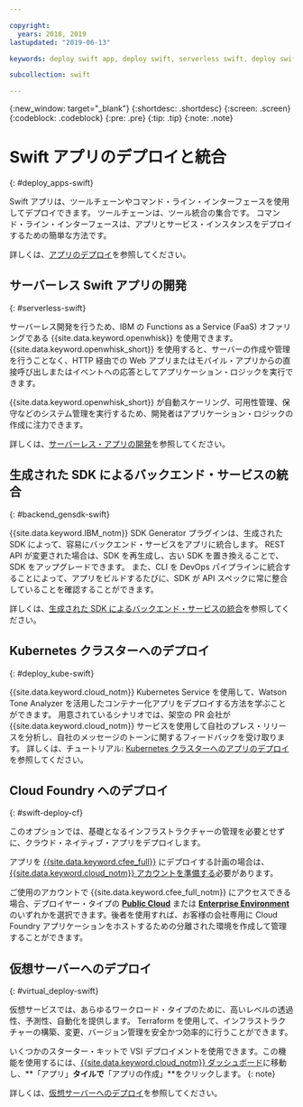 ```yaml
---

copyright:
  years: 2018, 2019
lastupdated: "2019-06-13"

keywords: deploy swift app, deploy swift, serverless swift, deploy swift cloud foundry, swift kubernetes, swift virtual server

subcollection: swift

---
```


{:new_window: target="_blank"}
{:shortdesc: .shortdesc}
{:screen: .screen}
{:codeblock: .codeblock}
{:pre: .pre}
{:tip: .tip}
{:note: .note}

# Swift アプリのデプロイと統合
{: #deploy_apps-swift}

Swift アプリは、ツールチェーンやコマンド・ライン・インターフェースを使用してデプロイできます。 ツールチェーンは、ツール統合の集合です。 コマンド・ライン・インターフェースは、アプリとサービス・インスタンスをデプロイするための簡単な方法です。

詳しくは、[アプリのデプロイ](/docs/apps?topic=creating-apps-create-deploy-app-cli#create-deploy-app-cli)を参照してください。

## サーバーレス Swift アプリの開発
{: #serverless-swift}

サーバーレス開発を行うため、IBM の Functions as a Service (FaaS) オファリングである {{site.data.keyword.openwhisk}} を使用できます。 {{site.data.keyword.openwhisk_short}} を使用すると、サーバーの作成や管理を行うことなく、HTTP 経由での Web アプリまたはモバイル・アプリからの直接呼び出しまたはイベントへの応答としてアプリケーション・ロジックを実行できます。

{{site.data.keyword.openwhisk_short}} が自動スケーリング、可用性管理、保守などのシステム管理を実行するため、開発者はアプリケーション・ロジックの作成に注力できます。

詳しくは、[サーバーレス・アプリの開発](/docs/apps/deploying?topic=creating-apps-serverless#serverless)を参照してください。

## 生成された SDK によるバックエンド・サービスの統合
{: #backend_gensdk-swift}

{{site.data.keyword.IBM_notm}} SDK Generator プラグインは、生成された SDK によって、容易にバックエンド・サービスをアプリに統合します。 REST API が変更された場合は、SDK を再生成し、古い SDK を置き換えることで、SDK をアップグレードできます。 また、CLI を DevOps パイプラインに統合することによって、アプリをビルドするたびに、SDK が API スペックに常に整合していることを確認することができます。

詳しくは、[生成された SDK によるバックエンド・サービスの統合](/docs/swift/backend?topic=swift-sdkgen-cli#sdkgen-cli)を参照してください。

## Kubernetes クラスターへのデプロイ
{: #deploy_kube-swift}

{{site.data.keyword.cloud_notm}} Kubernetes Service を使用して、Watson Tone Analyzer を活用したコンテナー化アプリをデプロイする方法を学ぶことができます。 用意されているシナリオでは、架空の PR 会社が {{site.data.keyword.cloud_notm}} サービスを使用して自社のプレス・リリースを分析し、自社のメッセージのトーンに関するフィードバックを受け取ります。 詳しくは、チュートリアル: [Kubernetes クラスターへのアプリのデプロイ](/docs/containers?topic=containers-cs_apps_tutorial)を参照してください。

## Cloud Foundry へのデプロイ
{: #swift-deploy-cf}

このオプションでは、基礎となるインフラストラクチャーの管理を必要とせずに、クラウド・ネイティブ・アプリをデプロイします。

アプリを [{{site.data.keyword.cfee_full}}](/docs/cloud-foundry?topic=cloud-foundry-about) にデプロイする計画の場合は、[{{site.data.keyword.cloud_notm}} アカウントを準備する](/docs/cloud-foundry?topic=cloud-foundry-prepare)必要があります。

ご使用のアカウントで {{site.data.keyword.cfee_full_notm}} にアクセスできる場合、デプロイヤー・タイプの **[Public Cloud](/docs/cloud-foundry-public?topic=cloud-foundry-public-about-cf)** または **[Enterprise Environment](/docs/cloud-foundry-public?topic=cloud-foundry-public-cfee)** のいずれかを選択できます。後者を使用すれば、お客様の会社専用に Cloud Foundry アプリケーションをホストするための分離された環境を作成して管理することができます。

## 仮想サーバーへのデプロイ
{: #virtual_deploy-swift}

仮想サービスでは、あらゆるワークロード・タイプのために、高いレベルの透過性、予測性、自動化を提供します。 Terraform を使用して、インフラストラクチャーの構築、変更、バージョン管理を安全かつ効率的に行うことができます。

  いくつかのスターター・キットで VSI デプロイメントを使用できます。この機能を使用するには、[{{site.data.keyword.cloud_notm}} ダッシュボード](https://{DomainName})に移動し、**「アプリ」**タイルで**「アプリの作成」**をクリックします。
  {: note}

詳しくは、[仮想サーバーへのデプロイ](/docs/vsi?topic=virtual-servers-deploying-to-a-virtual-server)を参照してください。
